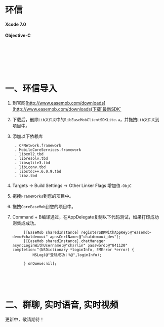 <br/><br/><br/>
环信
==========

#### Xcode 7.0

#### Objective-C



<br/><br/><br/>
一、环信导入
==========
1. 到官网[http://www.easemob.com/downloads](http://www.easemob.com/downloads)下载`最新SDK`<br/>

2. 下载后，删除`Lib文件夹`中的`libEaseMobClientSDKLite.a`，并拖拽`Lib文件夹`到项目中。<br/>

3. 添加以下依赖库<br/>

        . CFNetwork.framework
        . MobileCoreServices.framework
        . libxml2.tbd
        . libresolv.tbd
        . libsqlite3.tbd
        . libiconv.tbd
        . libstdc++.6.0.9.tbd
        . libz.tbd
4. Targets -> Build Settings -> Other Linker Flags 增加值`-ObjC`

5. 拖拽`FrameWorks`到您的项目中。<br/>

6. 拖拽`CoreEaseMob`到您的项目中。<br/>

7. Command + B编译通过，在AppDelegate复制以下代码测试，如果打印成功则集成成功。

        
            [[EaseMob sharedInstance] registerSDKWithAppKey:@"easemob-demo#chatdemoui" apnsCertName:@"chatdemoui_dev"];
            [[EaseMob sharedInstance].chatManager asyncLoginWithUsername:@"charlin" password:@"841120" completion:^(NSDictionary *loginInfo, EMError *error) {
                NSLog(@"登陆成功：%@",loginInfo);
                
            } onQueue:nil];


<br/><br/><br/>

二、群聊, 实时语音, 实时视频
==========
更新中，敬请期待！
